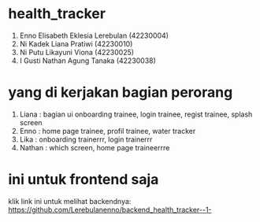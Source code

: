 # health_tracker

1. Enno Elisabeth Eklesia Lerebulan (42230004)
2. Ni Kadek Liana Pratiwi (42230010)
3. Ni Putu Likayuni Viona (42230025)
4. I Gusti Nathan Agung Tanaka (42230038)

# yang di kerjakan bagian perorang

1. Liana : bagian ui onboarding trainee, login trainee, regist trainee, splash screen
2. Enno : home page trainee, profil trainee, water tracker
3. Lika : onboarding trainerrr, login trainerrr
4. Nathan : which screen, home page traineerrre

# ini untuk frontend saja
klik link ini untuk melihat backendnya: https://github.com/Lerebulanenno/backend_health_tracker--1-
